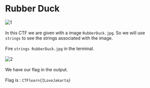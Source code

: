 # Rubber Duck
![1](https://user-images.githubusercontent.com/56958135/103756897-00fd7a00-5036-11eb-87dd-654a969d7faf.png)
<br><br>
In this CTF we are given with a image `RubberDuck.jpg`. So we will use `strings` to see the strings associated with the image.
<br><br>
Fire `strings RubberDuck.jpg` in the terminal.
<br><br>
![2](https://user-images.githubusercontent.com/56958135/103756902-02c73d80-5036-11eb-82fe-9a3566e95df3.png)
<br><br>
We have our flag in the output.
<br><br>
Flag is : `CTFlearn{ILoveJakarta}`
